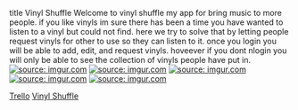title Vinyl Shuffle
Welcome to vinyl shuffle my app for bring music to more people.
if you like vinyls im sure there has been a time you have wanted to listen to a vinyl but could not find. here we try to solve that by letting people request vinyls for other to use so they can listen to it. 
once you login you will be able to add, edit, and request vinyls. hoveever if you dont nlogin you will only be able to see the collection of vinyls people have put in.
<a href="https://imgur.com/Pvzq6mq"><img src="https://i.imgur.com/Pvzq6mq.png" title="source: imgur.com" /></a>
<a href="https://imgur.com/M6FzGIp"><img src="https://i.imgur.com/M6FzGIp.png" title="source: imgur.com" /></a>
<a href="https://imgur.com/O8sE38B"><img src="https://i.imgur.com/O8sE38B.png" title="source: imgur.com" /></a>
<a href="https://imgur.com/rYIg5DS"><img src="https://i.imgur.com/rYIg5DS.png" title="source: imgur.com" /></a>
<a href="https://imgur.com/Xy23jvU"><img src="https://i.imgur.com/Xy23jvU.png" title="source: imgur.com" /></a>

[Trello](https://trello.com/b/0CG6oaNa/to-do)
[Vinyl Shuffle](https://vinyl-shuffle.herokuapp.com/)
